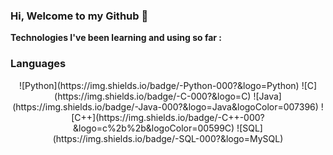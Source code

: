 ### Hi, Welcome to my Github 👋
**Technologies I've been learning and using so far :**
### Languages
<p align="center">
    ![Python](https://img.shields.io/badge/-Python-000?&logo=Python)
    ![C](https://img.shields.io/badge/-C-000?&logo=C)
    ![Java](https://img.shields.io/badge/-Java-000?&logo=Java&logoColor=007396)
    ![C++](https://img.shields.io/badge/-C++-000?&logo=c%2b%2b&logoColor=00599C)
    ![SQL](https://img.shields.io/badge/-SQL-000?&logo=MySQL)
</p>
<!--
**bahaddin996/bahaddin996** is a ✨ _special_ ✨ repository because its `README.md` (this file) appears on your GitHub profile.

Here are some ideas to get you started:

- 🔭 I’m currently working on ...
- 🌱 I’m currently learning ...
- 👯 I’m looking to collaborate on ...
- 🤔 I’m looking for help with ...
- 💬 Ask me about ...
- 📫 How to reach me: ...
- 😄 Pronouns: ...
- ⚡ Fun fact: ...
-->

